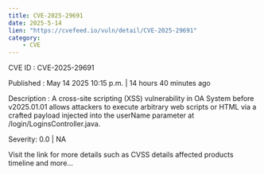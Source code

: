 ```yaml
---
title: CVE-2025-29691
date: 2025-5-14
lien: "https://cvefeed.io/vuln/detail/CVE-2025-29691"
category:
    - CVE
---
```


CVE ID : CVE-2025-29691

Published :  May 14
2025
10:15 p.m. | 14 hours
40 minutes ago

Description : A cross-site scripting (XSS) vulnerability in OA System before v2025.01.01 allows attackers to execute arbitrary web scripts or HTML via a crafted payload injected into the userName parameter at /login/LoginsController.java.

Severity: 0.0 | NA

Visit the link for more details
such as CVSS details
affected products
timeline
and more...
